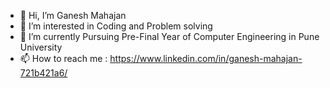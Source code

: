 - 👋 Hi, I’m Ganesh Mahajan
- 👀 I’m interested in Coding and Problem solving 
- 🌱 I’m currently Pursuing Pre-Final Year of Computer Engineering in Pune University 
- 📫 How to reach me : https://www.linkedin.com/in/ganesh-mahajan-721b421a6/

<!---
GMcode12/GMcode12 is a ✨ special ✨ repository because its `README.md` (this file) appears on your GitHub profile.
You can click the Preview link to take a look at your changes.
--->

